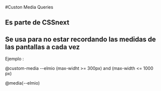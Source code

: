 #Custon Media Queries 

## Es parte de CSSnext 

## Se usa para no estar recordando las medidas de las pantallas a cada vez 

Ejemplo :

@custom-media --elmio  (max-widht >= 300px) and (max-width <= 1000 px)

@media(--elmio)